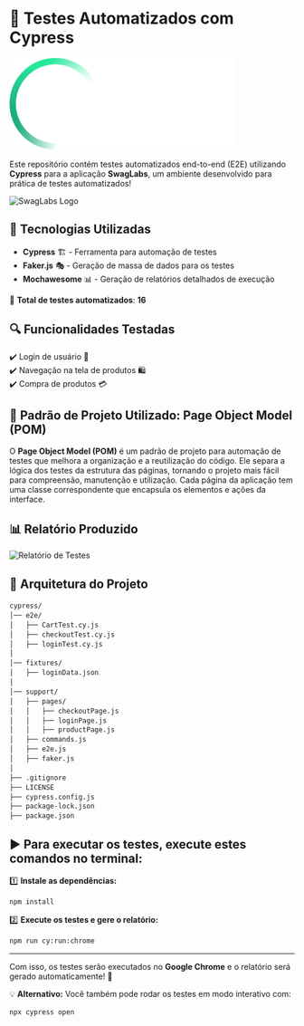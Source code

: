 # 🧪 Testes Automatizados com Cypress

![Cypress Logo](https://github.com/cypress-io/cypress/raw/develop/assets/cypress-logo-dark.png) 

Este repositório contém testes automatizados end-to-end (E2E) utilizando **Cypress** para a aplicação **SwagLabs**, um ambiente desenvolvido para prática de testes automatizados!  

![SwagLabs Logo](https://github.com/user-attachments/assets/ebfaf140-63ed-4d6e-b0e2-725f7880bf9d) 

## 🚀 Tecnologias Utilizadas

- **Cypress** 🏗️ - Ferramenta para automação de testes
- **Faker.js** 🎭 - Geração de massa de dados para os testes
- **Mochawesome** 📊 - Geração de relatórios detalhados de execução

📌 **Total de testes automatizados**: **16**

## 🔍 Funcionalidades Testadas

✔️ Login de usuário 🔑  
✔️ Navegação na tela de produtos 🛍️  
✔️ Compra de produtos 💳  

## 📌 Padrão de Projeto Utilizado: **Page Object Model (POM)**

O **Page Object Model (POM)** é um padrão de projeto para automação de testes que melhora a organização e a reutilização do código. Ele separa a lógica dos testes da estrutura das páginas, tornando o projeto mais fácil para compreensão, manutenção e utilização. Cada página da aplicação tem uma classe correspondente que encapsula os elementos e ações da interface.

## 📊 Relatório Produzido

![Relatório de Testes](https://github.com/user-attachments/assets/637f4c98-d6dd-449c-b0df-0d9626d5aa38)

## 📂 Arquitetura do Projeto

```bash
cypress/
│── e2e/
│   ├── CartTest.cy.js
│   ├── checkoutTest.cy.js
│   ├── loginTest.cy.js
│
│── fixtures/
│   ├── loginData.json
│
│── support/
│   ├── pages/
│   │   ├── checkoutPage.js
│   │   ├── loginPage.js
│   │   ├── productPage.js
│   ├── commands.js
│   ├── e2e.js
│   ├── faker.js
│
├── .gitignore
├── LICENSE
├── cypress.config.js
├── package-lock.json
├── package.json
```

## ▶️ Para executar os testes, execute estes comandos no terminal:

1️⃣ **Instale as dependências:**
```sh
npm install
```

2️⃣ **Execute os testes e gere o relatório:**
```sh
npm run cy:run:chrome
```

---

Com isso, os testes serão executados no **Google Chrome** e o relatório será gerado automaticamente! 🎯

💡 **Alternativo:** Você também pode rodar os testes em modo interativo com:
```sh
npx cypress open
```

